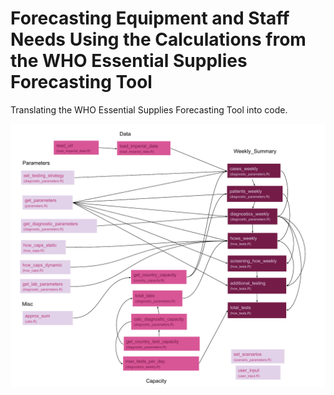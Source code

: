 # Forecasting Equipment and Staff Needs Using the Calculations from the WHO Essential Supplies Forecasting Tool

Translating the WHO Essential Supplies Forecasting Tool into code.

<img src="https://github.com/mrc-ide/esft/blob/9141726eb505f709ecdfca731f84d6c8409b4cd0/esft_dependency_diagram.pdf" align="center" style = "border: none; float: center;" width = "600px">
